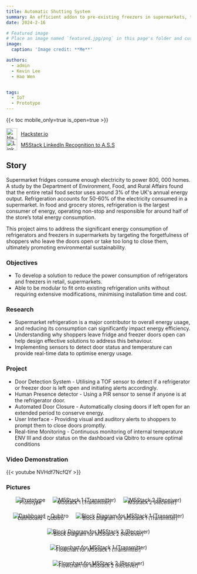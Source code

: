 ```yaml
---
title: Automatic Shutting System
summary: An efficient addon to pre-existing freezers in supermarkets, to reduce the cost of the freezers by automatically closing the doors.
date: 2024-2-16

# Featured image
# Place an image named `featured.jpg/png` in this page's folder and customize its options here.
image:
  caption: 'Image credit: **Me**'

authors:
  - admin
  - Kevin Lee
  - Hao Wen


tags:
  - IoT 
  - Prototype
---
```



{{< toc mobile_only=true is_open=true >}}
<!-- [![Hackster.io Logo](https://www.hackster.io/assets/hackster_logo_squared.png)](https://www.hackster.io/515083/automatic-shutting-system-66b8ab)

[![LinkedIn Logo](https://upload.wikimedia.org/wikipedia/commons/c/ca/LinkedIn_logo_initials.png?20140125013055)](https://www.linkedin.com/posts/m5stack_projectspotlight-tof-pir-activity-7255070732387254273-CgfR/?utm_source=share&utm_medium=member_desktop) -->
<a href="https://www.hackster.io/515083/automatic-shutting-system-66b8ab" style="display: flex; align-items: center;" target="_blank">
  <img src="https://www.hackster.io/assets/hackster_logo_squared.png" alt="Hackster.io Logo" style="width: 30px; margin-right: 10px;">
  Hackster.io
</a>
<a href="https://www.linkedin.com/posts/m5stack_projectspotlight-tof-pir-activity-7255070732387254273-CgfR/?utm_source=share&utm_medium=member_desktop" style="display: flex; align-items: center;" target="_blank">
  <img src="https://upload.wikimedia.org/wikipedia/commons/c/ca/LinkedIn_logo_initials.png?20140125013055" alt="LinkedIn Logo" style="width: 30px; margin-right: 10px;">
  M5Stack LinkedIn Recognition to A.S.S
</a>


## Story

Supermarket fridges consume enough electricity to power 800, 000 homes. A study by the Department of Environment, Food, and Rural Affairs found that the entire retail food sector uses around 3% of the UK's annual energy output. Refrigeration accounts for 50-60% of the electricity consumed in a supermarket. In food and grocery stores, refrigeration is the largest consumer of energy, operating non-stop and responsible for around half of the store’s total energy consumption.

This project aims to address the significant energy consumption of refrigerators and freezers in supermarkets by targeting the forgetfulness of shoppers who leave the doors open or take too long to close them, ultimately promoting environmental sustainability.

### Objectives

- To develop a solution to reduce the power consumption of refrigerators and freezers in retail, supermarkets.
- Able to be modular to fit onto existing refrigeration units without requiring extensive modifications, minimising installation time and cost.

### Research

- Supermarket refrigeration is a major contributor to overall energy usage, and reducing its consumption can significantly impact energy efficiency.
- Understanding why shoppers leave fridge and freezer doors open can help design effective solutions to address this behaviour.
- Implementing sensors to detect door status and temperature can provide real-time data to optimise energy usage.

### Project

- Door Detection System - Utilising a TOF sensor to detect if a refrigerator or freezer door is left open and initiating alerts accordingly.
- Human Presence detector - Using a PIR sensor to sense if anyone is at the refrigerator door.
- Automated Door Closure - Automatically closing doors if left open for an extended period to conserve energy.
- User Interface - Providing visual and auditory alerts to shoppers to prompt them to close doors promptly.
- Real-time Monitoring - Continuous monitoring of internal temperature ENV III and door status on the dashboard via Qbitro to ensure optimal conditions

### Video Demonstration 
{{< youtube NVHdf7NcfQY >}}

### Pictures
<!-- ![featured.jpg](featured.jpg)<span style="display: block; text-align: center; font-size: small; transform: translateY(-50px);">Prototype</span>![transmitter.jpg](transmitter.jpg)<span style="display: block; text-align: center; font-size: small; transform: translateY(-50px);">M5Stack 1 (Transmitter)</span>![receiver.jpg](receiver.jpg)<span style="display: block; text-align: center; font-size: small; transform: translateY(-50px);">M5Stack 2 (Receiver)</span>![dashboard.jpg](dashboard.jpg)<span style="display: block; text-align: center; font-size: small; transform: translateY(-50px);">Dashboard - Qubitro</span>![blk-dia-trans.jpg](blk-dia-trans.jpg)<span style="display: block; text-align: center; font-size: small; transform: translateY(-50px);">Block Diagram for M5Stack 1 (Transmitter)</span>![Blk-Dia-rec.jpg](Blk-Dia-rec.jpg)<span style="display: block; text-align: center; font-size: small; transform: translateY(-50px);">Block Diagram for M5Stack 2 (Receiver)</span>![flowchart1.png](flowchart1.png)<span style="display: block; text-align: center; font-size: small; transform: translateY(-50px);">Flowchart for M5Stack 1 (Transmitter)</span>![flowchart2.png](flowchart2.png)<span style="display: block; text-align: center; font-size: small; transform: translateY(-50px);">Flowchart for M5Stack 2 (Receiver)</span>   -->
<div style="display: flex; flex-wrap: wrap; justify-content: center; gap: 20px;">
  <div style="text-align: center;">
    <img src="featured.jpg" alt="Prototype" style="max-width: 100%; height: auto;">
    <div style="font-size: small; margin-top: -10px;">Prototype</div>
  </div>
  <div style="text-align: center;">
    <img src="transmitter.jpg" alt="M5Stack 1 (Transmitter)" style="max-width: 100%; height: auto;">
    <div style="font-size: small; margin-top: -10px;">M5Stack 1 (Transmitter)</div>
  </div>
  <div style="text-align: center;">
    <img src="receiver.jpg" alt="M5Stack 2 (Receiver)" style="max-width: 100%; height: auto;">
    <div style="font-size: small; margin-top: -10px;">M5Stack 2 (Receiver)</div>
  </div>
  <div style="text-align: center;">
    <img src="dashboard.jpg" alt="Dashboard - Qubitro" style="max-width: 100%; height: auto;">
    <div style="font-size: small; margin-top: -10px;">Dashboard - Qubitro</div>
  </div>
  <div style="text-align: center;">
    <img src="blk-dia-trans.jpg" alt="Block Diagram for M5Stack 1 (Transmitter)" style="max-width: 100%; height: auto;">
    <div style="font-size: small; margin-top: -10px;">Block Diagram for M5Stack 1 (Transmitter)</div>
  </div>
  <div style="text-align: center;">
    <img src="Blk-Dia-rec.jpg" alt="Block Diagram for M5Stack 2 (Receiver)" style="max-width: 100%; height: auto;">
    <div style="font-size: small; margin-top: -10px;">Block Diagram for M5Stack 2 (Receiver)</div>
  </div>
  <div style="text-align: center;">
    <img src="flowchart1.png" alt="Flowchart for M5Stack 1 (Transmitter)" style="max-width: 100%; height: auto;">
    <div style="font-size: small; margin-top: -10px;">Flowchart for M5Stack 1 (Transmitter)</div>
  </div>
  <div style="text-align: center;">
    <img src="flowchart2.png" alt="Flowchart for M5Stack 2 (Receiver)" style="max-width: 100%; height: auto;">
    <div style="font-size: small; margin-top: -10px;">Flowchart for M5Stack 2 (Receiver)</div>
  </div>
</div>









